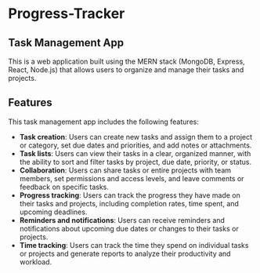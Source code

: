 
# Progress-Tracker

## Task Management App
This is a web application built using the MERN stack (MongoDB, Express, React, Node.js) that allows users to organize and manage their tasks and projects.

## Features
This task management app includes the following features:

- **Task creation**: Users can create new tasks and assign them to a project or category, set due dates and priorities, and add notes or attachments.
- **Task lists**: Users can view their tasks in a clear, organized manner, with the ability to sort and filter tasks by project, due date, priority, or status.
- **Collaboration**: Users can share tasks or entire projects with team members, set permissions and access levels, and leave comments or feedback on specific tasks.
- **Progress tracking**: Users can track the progress they have made on their tasks and projects, including completion rates, time spent, and upcoming deadlines.
- **Reminders and notifications**: Users can receive reminders and notifications about upcoming due dates or changes to their tasks or projects.
- **Time tracking**: Users can track the time they spend on individual tasks or projects and generate reports to analyze their productivity and workload.

